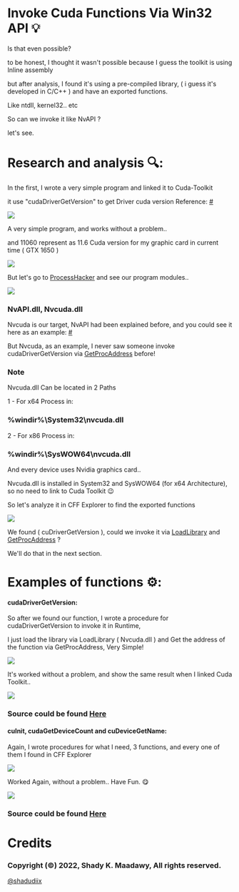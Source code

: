 # Invoke Cuda Functions Via Win32 API :bulb:

Is that even possible? 

to be honest, I thought it wasn't possible because I guess the toolkit is using Inline assembly

but after analysis, I found it's using a pre-compiled library, ( i guess it's developed in C/C++ ) and have an exported functions.

Like ntdll, kernel32.. etc

So can we invoke it like NvAPI ?

let's see.

Research and analysis :mag::
=======

In the first, I wrote a very simple program and linked it to Cuda-Toolkit

it use "cudaDriverGetVersion" to get Driver cuda version Reference: [#](https://docs.nvidia.com/cuda/cuda-runtime-api/group__CUDART____VERSION.html)

![](https://raw.githubusercontent.com/shadyelmaadawy/Invoke-Cuda-Functions-Via-Win32-API/main/Pictures/1.png)

A very simple program, and works without a problem..

and 11060 represent as 11.6 Cuda version for my graphic card in current time ( GTX 1650 )

![](https://raw.githubusercontent.com/shadudiix/Invoke-Cuda-Functions-Via-Win32-API/main/Pictures/2.png)

But let's go to [ProcessHacker](https://github.com/processhacker) and see our program modules..

![](https://raw.githubusercontent.com/shadyelmaadawy/Invoke-Cuda-Functions-Via-Win32-API/main/Pictures/3.png)

### NvAPI.dll, Nvcuda.dll

Nvcuda is our target, NvAPI had been explained before, and you could see it here as an example: [#](https://github.com/JeremyMain/NVAPIQuery-Windows-)

But Nvcuda, as an example, I never saw someone invoke cudaDriverGetVersion via [GetProcAddress](https://docs.microsoft.com/en-us/windows/win32/api/libloaderapi/nf-libloaderapi-getprocaddress) before!

### Note

Nvcuda.dll Can be located in 2 Paths

1 - For x64 Process in: 

### %windir%\System32\nvcuda.dll

2 - For x86 Process in:

### %windir%\SysWOW64\nvcuda.dll

And every device uses Nvidia graphics card..

Nvcuda.dll is installed in System32 and SysWOW64 (for x64 Architecture), so no need to link to Cuda Toolkit :wink:

So let's analyze it in CFF Explorer to find the exported functions 

![](https://raw.githubusercontent.com/shadyelmaadawy/Invoke-Cuda-Functions-Via-Win32-API/main/Pictures/4.png)

We found ( cuDriverGetVersion ), could we invoke it via [LoadLibrary](https://docs.microsoft.com/en-us/windows/win32/api/libloaderapi/nf-libloaderapi-loadlibrarya) and [GetProcAddress](https://docs.microsoft.com/en-us/windows/win32/api/libloaderapi/nf-libloaderapi-getprocaddress) ? 

We'll do that in the next section.

# Examples of functions :gear:: 

#### cudaDriverGetVersion: 

So after we found our function, I wrote a procedure for cudaDriverGetVersion to invoke it in Runtime, 

I just load the library via LoadLibrary ( Nvcuda.dll ) and Get the address of the function via GetProcAddress, Very Simple!

![](https://raw.githubusercontent.com/shadyelmaadawy/Invoke-Cuda-Functions-Via-Win32-API/main/Pictures/5.png)

It's worked without a problem, and show the same result when I linked Cuda Toolkit..

![](https://raw.githubusercontent.com/shadudiix/Invoke-Cuda-Functions-Via-Win32-API/main/Pictures/6.png)

### Source could be found [Here](https://github.com/shadyelmaadawy/Invoke-Cuda-Functions-Via-Win32-API/blob/main/cudaDriverGetVersion.cpp)

#### cuInit, cudaGetDeviceCount and cuDeviceGetName:

Again, I wrote procedures for what I need, 3 functions, and every one of them I found in CFF Explorer

![](https://raw.githubusercontent.com/shadyelmaadawy/Invoke-Cuda-Functions-Via-Win32-API/main/Pictures/7.png)

Worked Again, without a problem.. Have Fun. :yum:	

![](https://raw.githubusercontent.com/shadyelmaadawy/Invoke-Cuda-Functions-Via-Win32-API/main/Pictures/8.png)

### Source could be found [Here](https://github.com/shadyelmaadawy/Invoke-Cuda-Functions-Via-Win32-API/blob/main/GetDeviceName.cpp)

# Credits
### Copyright (©) 2022, Shady K. Maadawy, All rights reserved.
  [@shadudiix](https://github.com/shadyelmaadawy)
